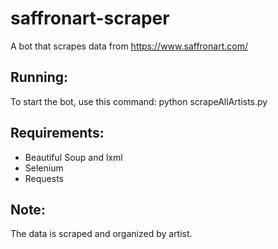 # saffronart-scraper
A bot that scrapes data from https://www.saffronart.com/  

## Running:
To start the bot, use this command: python scrapeAllArtists.py 

## Requirements:
* Beautiful Soup and lxml
* Selenium
* Requests

## Note:
The data is scraped and organized by artist.

